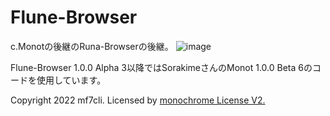 # Flune-Browser
c.Monotの後継のRuna-Browserの後継。
![image](https://user-images.githubusercontent.com/84224913/152469387-7741690c-a76a-449b-8f94-eb7fee54b8ab.png)

Flune-Browser 1.0.0 Alpha 3以降ではSorakimeさんのMonot 1.0.0 Beta 6のコードを使用しています。

Copyright 2022 mf7cli.
Licensed by [monochrome License V2.](https://sorakime.github.io/mncr/license?v=2.0.0)
